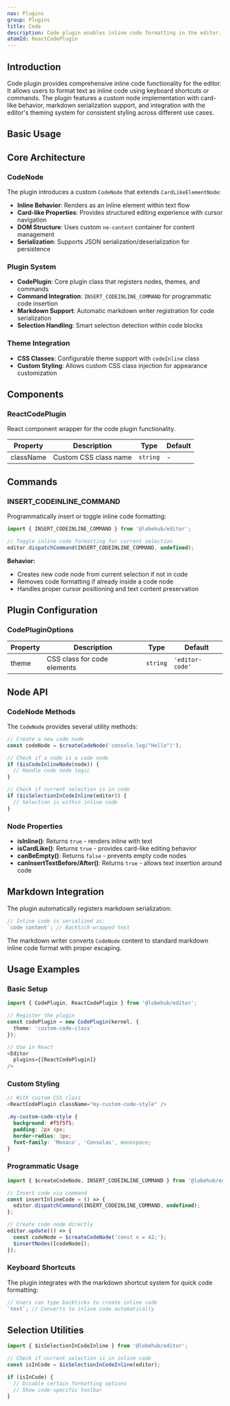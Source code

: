 ```yaml
---
nav: Plugins
group: Plugins
title: Code
description: Code plugin enables inline code formatting in the editor. It provides a custom CodeNode for representing inline code snippets with keyboard shortcuts, markdown serialization, and React components for seamless code highlighting integration.
atomId: ReactCodePlugin
---
```


## Introduction

Code plugin provides comprehensive inline code functionality for the editor. It allows users to format text as inline code using keyboard shortcuts or commands. The plugin features a custom node implementation with card-like behavior, markdown serialization support, and integration with the editor's theming system for consistent styling across different use cases.

## Basic Usage

<code src="./demos/index.tsx"></code>

## Core Architecture

### CodeNode

The plugin introduces a custom `CodeNode` that extends `CardLikeElementNode`:

- **Inline Behavior**: Renders as an inline element within text flow
- **Card-like Properties**: Provides structured editing experience with cursor navigation
- **DOM Structure**: Uses custom `ne-content` container for content management
- **Serialization**: Supports JSON serialization/deserialization for persistence

### Plugin System

- **CodePlugin**: Core plugin class that registers nodes, themes, and commands
- **Command Integration**: `INSERT_CODEINLINE_COMMAND` for programmatic code insertion
- **Markdown Support**: Automatic markdown writer registration for code serialization
- **Selection Handling**: Smart selection detection within code blocks

### Theme Integration

- **CSS Classes**: Configurable theme support with `codeInline` class
- **Custom Styling**: Allows custom CSS class injection for appearance customization

## Components

### ReactCodePlugin

React component wrapper for the code plugin functionality.

| Property  | Description           | Type     | Default |
| --------- | --------------------- | -------- | ------- |
| className | Custom CSS class name | `string` | -       |

## Commands

### INSERT_CODEINLINE_COMMAND

Programmatically insert or toggle inline code formatting:

```typescript
import { INSERT_CODEINLINE_COMMAND } from '@lobehub/editor';

// Toggle inline code formatting for current selection
editor.dispatchCommand(INSERT_CODEINLINE_COMMAND, undefined);
```

**Behavior:**

- Creates new code node from current selection if not in code
- Removes code formatting if already inside a code node
- Handles proper cursor positioning and text content preservation

## Plugin Configuration

### CodePluginOptions

| Property | Description                 | Type     | Default         |
| -------- | --------------------------- | -------- | --------------- |
| theme    | CSS class for code elements | `string` | `'editor-code'` |

## Node API

### CodeNode Methods

The `CodeNode` provides several utility methods:

```typescript
// Create a new code node
const codeNode = $createCodeNode('console.log("Hello")');

// Check if a node is a code node
if ($isCodeInlineNode(node)) {
  // Handle code node logic
}

// Check if current selection is in code
if ($isSelectionInCodeInline(editor)) {
  // Selection is within inline code
}
```

### Node Properties

- **isInline()**: Returns `true` - renders inline with text
- **isCardLike()**: Returns `true` - provides card-like editing behavior
- **canBeEmpty()**: Returns `false` - prevents empty code nodes
- **canInsertTextBefore/After()**: Returns `true` - allows text insertion around code

## Markdown Integration

The plugin automatically registers markdown serialization:

```typescript
// Inline code is serialized as:
`code content`; // Backtick-wrapped text
```

The markdown writer converts `CodeNode` content to standard markdown inline code format with proper escaping.

## Usage Examples

### Basic Setup

```typescript
import { CodePlugin, ReactCodePlugin } from '@lobehub/editor';

// Register the plugin
const codePlugin = new CodePlugin(kernel, {
  theme: 'custom-code-class'
});

// Use in React
<Editor
  plugins={[ReactCodePlugin]}
/>
```

### Custom Styling

```typescript
// With custom CSS class
<ReactCodePlugin className="my-custom-code-style" />
```

```css
.my-custom-code-style {
  background: #f5f5f5;
  padding: 2px 4px;
  border-radius: 3px;
  font-family: 'Monaco', 'Consolas', monospace;
}
```

### Programmatic Usage

```typescript
import { $createCodeNode, INSERT_CODEINLINE_COMMAND } from '@lobehub/editor';

// Insert code via command
const insertInlineCode = () => {
  editor.dispatchCommand(INSERT_CODEINLINE_COMMAND, undefined);
};

// Create code node directly
editor.update(() => {
  const codeNode = $createCodeNode('const x = 42;');
  $insertNodes([codeNode]);
});
```

### Keyboard Shortcuts

The plugin integrates with the markdown shortcut system for quick code formatting:

```typescript
// Users can type backticks to create inline code
`text`; // Converts to inline code automatically
```

## Selection Utilities

```typescript
import { $isSelectionInCodeInline } from '@lobehub/editor';

// Check if current selection is in inline code
const isInCode = $isSelectionInCodeInline(editor);

if (isInCode) {
  // Disable certain formatting options
  // Show code-specific toolbar
}
```
